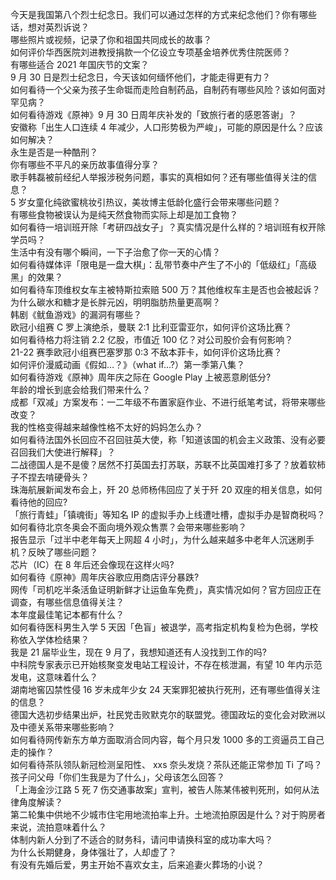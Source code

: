 今天是我国第八个烈士纪念日。我们可以通过怎样的方式来纪念他们？你有哪些话，想对英烈诉说？  
哪些照片或视频，记录了你和祖国共同成长的故事？  
如何评价华西医院刘进教授捐款一个亿设立专项基金培养优秀住院医师？  
有哪些适合 2021 年国庆节的文案？  
9 月 30 日是烈士纪念日，今天该如何缅怀他们，才能走得更有力？  
如何看待一个父亲为孩子生命铤而走险自制药品，自制药有哪些风险？该如何面对罕见病？  
如何看待游戏《原神》9 月 30 日周年庆补发的「致旅行者的感恩答谢」？  
安徽称「出生人口连续 4 年减少，人口形势极为严峻」，可能的原因是什么？应该如何解决？  
永生是否是一种酷刑？  
你有哪些不平凡的亲历故事值得分享？  
歌手韩磊被前经纪人举报涉税务问题，事实的真相如何？还有哪些值得关注的信息？  
5 岁女童化纯欲蜜桃妆引热议，美妆博主低龄化盛行会带来哪些问题？  
有哪些食物被误认为是纯天然食物而实际上却是加工食物？  
如何看待一培训班开除「考研四战女子」？真实情况是什么样的？培训班有权开除学员吗？  
生活中有没有哪个瞬间，一下子治愈了你一天的心情？  
如何看待媒体评「限电是一盘大棋」：乱带节奏中产生了不小的「低级红」「高级黑」的效果？  
如何看待车顶维权女车主被特斯拉索赔 500 万？其他维权车主是否也会被起诉？  
为什么碳水和糖才是长胖元凶，明明脂肪热量更高啊？  
韩剧《鱿鱼游戏》的漏洞有哪些？  
欧冠小组赛 C 罗上演绝杀，曼联 2:1 比利亚雷亚尔，如何评价这场比赛？  
如何看待格力将注销 2.2 亿股，市值近 100 亿？对公司股价会有何影响？  
21-22 赛季欧冠小组赛巴塞罗那 0:3 不敌本菲卡，如何评价这场比赛？  
如何评价漫威动画《假如…？》（what if...?）第一季第八集？  
如何看待游戏《原神》周年庆之际在 Google Play 上被恶意刷低分?  
年龄的增长到底会给我们带来什么？  
成都「双减」方案发布：一二年级不布置家庭作业、不进行纸笔考试，将带来哪些改变？  
我的性格变得越来越像性格不太好的妈妈怎么办？  
如何看待法国外长回应不召回驻英大使，称「知道该国的机会主义政策、没有必要召回我们大使进行解释」？  
二战德国人是不是傻？居然不打英国去打苏联，苏联不比英国难打多了？放着软柿子不捏去啃硬骨头？  
珠海航展新闻发布会上，歼 20 总师杨伟回应了关于歼 20 双座的相关信息，如何看待他的回应?  
「旅行青蛙」「镇魂街」等知名 IP 的虚拟手办上线遭吐槽，虚拟手办是智商税吗？  
如何看待北京冬奥会不面向境外观众售票？会带来哪些影响？  
报告显示「过半中老年每天上网超 4 小时」，为什么越来越多中老年人沉迷刷手机？反映了哪些问题？  
芯片（IC）在 8 年后还会像现在这样火吗?  
如何看待《原神》周年庆谷歌应用商店评分暴跌?  
网传「司机吃半条活鱼证明新鲜才让运鱼车免费」，真实情况如何？官方回应正在调查，有哪些信息值得关注？  
本年度最佳笔记本都有什么？  
如何看待医科男生入学 5 天因「色盲」被退学，高考指定机构复检为色弱，学校称依入学体检结果？  
我是 21 届毕业生，现在 9 月了，我想知道还有人没找到工作的吗?  
中科院专家表示已开始核聚变发电站工程设计，不存在核泄漏，有望 10 年内示范发电，这意味着什么？  
湖南地窖囚禁性侵 16 岁未成年少女 24 天案罪犯被执行死刑，还有哪些值得关注的信息？  
德国大选初步结果出炉，社民党击败默克尔的联盟党。德国政坛的变化会对欧洲以及中德关系带来哪些影响？  
如何看待网传新东方单方面取消合同内容，每个月只发 1000 多的工资逼员工自己走的操作？  
如何看待茶队领队新冠检测呈阳性、 xxs 奈头发烧？茶队还能正常参加 Ti 了吗？  
孩子问父母「你们生我是为了什么」，父母该怎么回答？  
「上海金沙江路 5 死 7 伤交通事故案」宣判，被告人陈某伟被判死刑，如何从法律角度解读？  
第二轮集中供地不少城市住宅用地流拍率上升。土地流拍原因是什么？对于购房者来说，流拍意味着什么？  
体制内新人分到了不适合的财务科，请问申请换科室的成功率大吗？  
为什么长期健身，身体强壮了，人却虚了？  
有没有先婚后爱，男主开始不喜欢女主，后来追妻火葬场的小说？  
